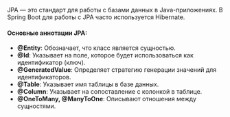 JPA — это стандарт для работы с базами данных в Java-приложениях. В Spring Boot для работы с JPA часто используется Hibernate.

#### **Основные аннотации JPA:**

- **@Entity**: Обозначает, что класс является сущностью.
- **@Id**: Указывает на поле, которое будет использоваться как идентификатор (ключ).
- **@GeneratedValue**: Определяет стратегию генерации значений для идентификаторов.
- **@Table**: Указывает имя таблицы в базе данных.
- **@Column**: Указывает на сопоставление с колонкой в таблице.
- **@OneToMany, @ManyToOne**: Описывают отношения между сущностями.